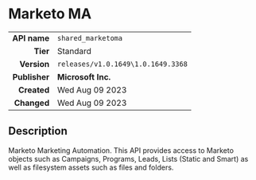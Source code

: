 # Marketo MA
| | |
|-:|-|
|**API name**|`shared_marketoma`|
|**Tier**|Standard|
|**Version**|`releases/v1.0.1649\1.0.1649.3368`|
|**Publisher**|**Microsoft Inc.**|
|**Created**|Wed Aug 09 2023|
|**Changed**|Wed Aug 09 2023|

## Description
Marketo Marketing Automation. This API provides access to Marketo objects such as Campaigns, Programs, Leads, Lists (Static and Smart) as well as filesystem assets such as files and folders.
